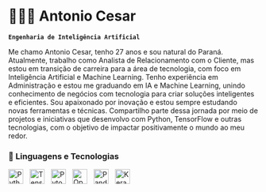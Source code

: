 # 👨🏻‍💻 Antonio Cesar

**`Engenharia de Inteligência Artificial`**

Me chamo Antonio Cesar, tenho 27 anos e sou natural do Paraná. Atualmente, trabalho como Analista de Relacionamento com o Cliente, mas estou em transição de carreira para a área de tecnologia, com foco em Inteligência Artificial e Machine Learning. Tenho experiência em Administração e estou me graduando em IA e Machine Learning, unindo conhecimento de negócios com tecnologia para criar soluções inteligentes e eficientes. Sou apaixonado por inovação e estou sempre estudando novas ferramentas e técnicas. Compartilho parte dessa jornada por meio de projetos e iniciativas que desenvolvo com Python, TensorFlow e outras tecnologias, com o objetivo de impactar positivamente o mundo ao meu redor.


### 🤖 Linguagens e Tecnologias

<img 
    align="left" 
    alt="Python" 
    title="Python"
    width="30px" 
    style="padding-right: 10px;" 
    src="https://cdn.jsdelivr.net/gh/devicons/devicon@latest/icons/python/python-original.svg" 
/>

<img 
    align="left" 
    alt="Tensorflow" 
    title="TensorFlow"
    width="30px" 
    style="padding-right: 10px;" 
    src="https://cdn.jsdelivr.net/gh/devicons/devicon@latest/icons/tensorflow/tensorflow-original.svg" 
/>
<img 
    align="left" 
    alt="Pytorch"
    title="Pytorch" 
    width="30px" 
    style="padding-right: 10px;" 
    src="https://cdn.jsdelivr.net/gh/devicons/devicon@latest/icons/pytorch/pytorch-original.svg" 
/>
<img 
    align="left" 
    alt="Opencv" 
    title="Opencv"
    width="30px" 
    style="padding-right: 10px;" 
    src="https://cdn.jsdelivr.net/gh/devicons/devicon@latest/icons/opencv/opencv-original.svg" 
/>
<img 
    align="left" 
    alt="Pandas" 
    title="Pandas"
    width="30px" 
    style="padding-right: 10px;" 
    src="https://cdn.jsdelivr.net/gh/devicons/devicon@latest/icons/pandas/pandas-original.svg" 
/>
<img 
    align="left" 
    alt="Keras"
    title="Keras" 
    width="30px" 
    style="padding-right: 10px;" 
    src="https://cdn.jsdelivr.net/gh/devicons/devicon@latest/icons/keras/keras-original.svg" 
/>

<br/>
<br/>
